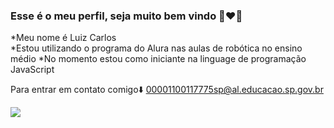 ###   Esse é o meu perfil, seja muito bem vindo  🖤❤️💛
*Meu nome é Luiz Carlos  
*Estou utilizando o programa do Alura nas aulas de robótica no ensino médio 
*No momento estou como iniciante na linguage de programação JavaScript

Para entrar em contato comigo⬇️
00001100117775sp@al.educacao.sp.gov.br 

![](https://tenor.com/pt-BR/view/meme-cringe-shadow-the-hedgehog-heart-weird-gif-7710246342283618320)
 
